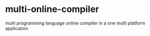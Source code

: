 # multi-online-compiler
multi programming language online compiler in a one multi platform application
